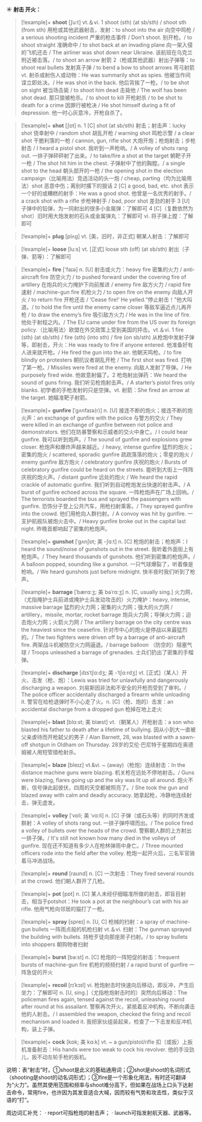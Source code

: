 ☀ <span class="category">**射击 开火：**</span>
>[!example]+ <span class="vocabulary">**shoot**</span> [ʃu:t] 
> <span class="definition">vt.＆vi. 1 shoot (sth) (at sb/sth) / shoot sth (from sth) 用枪或其他武器射击，发射：</span>to shoot into the air 向空中鸣枪 / a serious shooting incident 严重的枪击事件 / Don’t shoot. 别开枪。/ to shoot straight 准确命中 / to shot back at an invading plane 向一架入侵的飞机还击 / The airliner was shot down near Ukraine. 该航班在乌克兰附近被击落。/ to shoot an arrow 射箭 <span class="definition">2（枪或其他武器）射出子弹等：</span>to shoot real bullets 发射真子弹 / to bend a bow to shoot arrows 弯弓射箭 <span class="definition">vt. 射杀或射伤人或动物：</span>He was summarily shot as spies. 他被当作间谍立即处决。/ He was shot in the back. 他后背挨了一枪。/ to be shot on sight 被当场击毙 / to shoot him dead 击毙他 / The wolf has been shot dead. 那只狼被枪杀。/ to shoot to kill 开枪射杀 / to be shot to death for a crime 因罪行被枪决 / He shot himself during a fit of depression. 他一时心灰意冷，开枪自杀了。

>[!example]+ <span class="vocabulary">**shot**</span> [ʃɒt] 
> <span class="definition">n. 1 [C] shot (at sb/sth) 射击；射击声：</span>lucky shot 侥幸射中 / random shot 胡乱开枪 / warning shot 鸣枪示警 / a clear shot 干脆利落的一枪 / cannon, gun, rifle shot 大炮开炮；枪炮射击；步枪射击 / I heard a pistol shot. 我听到一声枪响。/ A volley of shots rang out. 一排子弹砰砰射了出来。/ to take/fire a shot at the target 朝靶子开一枪 / The shot hit him in the chest. 子弹射中了他的胸膛。/ a single shot to the head 朝头部开的一枪 / the opening shot in the election campaign（比喻用法）竞选活动的头一炮 / cheap, parting（均为比喻用法）shot 恶意中伤；离别时撂下的狠话 <span class="definition">2 [C] a good, bad, etc. shot 表示一个好的或糟糕的射手：</span>He was a good shot. 他曾是一名优秀的射手。/ a crack shot with a rifle 步枪神射手 / bad, poor shot 差劲的射手 <span class="definition">3 [U] 子弹中的铅弹，为一同射出的很多小金属弹：</span>了解即可 <span class="definition">4 [C]（复数依然为shot）旧时用大炮发射的石头或金属弹丸：</span>了解即可 <span class="definition">vi. 将子弹上膛：</span>了解即可

>[!example]+ <span class="vocabulary">**plug**</span> [plʌɡ] 
> <span class="definition">vt. [美，旧时，非正式] 朝某人射击：</span>了解即可

>[!example]+ <span class="vocabulary">**loose**</span> [lu:s] 
> <span class="definition">vt. [正式] loose sth (off) (at sb/sth) 射出（子弹、箭等）：</span>了解即可

>[!example]+ <span class="vocabulary">**fire**</span> ['faɪə] 
> <span class="definition">n. [U] 射击或火力：</span>heavy fire 密集的火力 / anti-aircraft fire 防空火力 / to pushed forward under the covering fire of artillery 在炮兵的火力掩护下向前推进 / enemy fire 敌方火力 / rapid fire 速射 / machine-gun fire 机枪火力 / to open fire on the enemy 向敌人开火 / to return fire 开枪还击 / ‘Cease fire!’ He yelled.“停止射击！”他大叫道。/ to hold the fire until the enemy came closer 等敌军逼近点儿再开枪 / to draw the enemy’s fire 吸引敌方火力 / He was in the line of fire. 他处于射程之内。/ The EU came under fire from the US over its foreign policy.（比喻用法）欧盟在外交政策上受到美国的抨击。<span class="definition">vt.＆vi. 1 fire (sth) (at sb/sth) / fire (sth) (into sth) / fire (on sb/sth) 从枪炮中发射子弹等，即射击，开火：</span>He was ready to fire if anyone entered. 他准备好有人进来就开枪。/ He fired the gun into the air. 他朝天鸣枪。/ to fire blindly on protesters 朝抗议者胡乱开枪 / The first shot was fired. 打响了第一枪。/ Missiles were fired at the enemy. 向敌人发射了导弹。/ He purposely fired wide. 他故意射偏了。<span class="definition">2 枪炮射出弹药：</span>We heard the sound of guns firing. 我们听见枪炮射击声。/ A starter’s pistol fires only blanks. 初学者的手枪发射的只是空弹。<span class="definition">vt. 射箭：</span>She fired an arrow at the target. 她瞄准靶子射箭。
           
>[!example]+ <span class="vocabulary">**gunfire**</span> [ˈgʌnfaɪə(r)]
> <span class="definition">n. [U] 接连不断的炮火；接连不断的炮火声：</span>an exchange of gunfire with the police 与警方的交火 / They were killed in an exchange of gunfire between riot police and demonstrators. 他们在防暴警察和示威者的交火中身亡。/ I could hear gunfire. 我可以听到炮声。/ The sound of gunfire and explosions grew closer. 枪炮声和爆炸声越来越近。/ heavy, intense gunfire 猛烈的炮火；密集的炮火 / scattered, sporadic gunfire 疏疏落落的炮火；零星的炮火 / enemy gunfire 敌方炮火 / celebratory gunfire 庆祝的炮火 / Bursts of celebratory gunfire could be heard on the streets. 能听到大街上一阵阵庆祝的炮火声。/ distant gunfire 远处的炮火 / We heard the rapid crackle of automatic gunfire. 我们听到自动枪炮发出快速的射击声。/ A burst of gunfire echoed across the square. 一阵枪炮声在广场上回响。/ The terrorists boarded the bus and sprayed the passengers with gunfire. 恐饰分子登上公共汽车，用枪扫射乘客。/ They sprayed gunfire into the crowd. 他们用枪向人群扫射。/ A convoy was hit by gunfire. 一支护航舰队被炮火击中。/ Heavy gunfire broke out in the capital last night. 昨晚首都响起了密集的枪炮声。
           
>[!example]+ <span class="vocabulary">**gunshot**</span> [ˈgʌnʃɒt; 美 -ʃɑ:t]
> <span class="definition">n. [C] 枪炮的射击；枪炮声：</span>I heard the sound/noise of gunshots out in the street. 我听着外面街上有枪炮声。/ They heard thousands of gunshots. 他们听到密集的枪炮声。/ A balloon popped, sounding like a gunshot. 一只气球爆裂了，听着像是枪响。/ We heard gunshots just before midnight. 快半夜时我们听到了枪声。
            
>[!example]+ <span class="vocabulary">**barrage**</span> [ˈbærɑ:ʒ; 美 bəˈrɑ:ʒ]
> <span class="definition">n. [C, usually sing.] 火力网，（尤指掩护士兵前进或掩护士兵发动攻击的）火力掩护：</span>heavy, intense, massive barrage 猛烈的火力网；密集的火力网；强大的火力网 / artillery，missile, mortar, rocket barrage 炮兵火力网；导弹火力网；迫击炮火力网；火箭火力网 / The artillery barrage on the city centre was the heaviest since the ceasefire. 针对市中心的炮火是停战以来最猛烈的。/ The two fighters were driven off by a barrage of anti-aircraft fire. 两架战斗机被防空火力网逼退。/ barrage balloon （防空的）阻塞气球 / Troops unleashed a barrage of grenades. 士兵们扔出了密集的手榴弹。

>[!example]+ <span class="vocabulary">**discharge**</span> [dɪsˈtʃɑ:dʒ; 美 -ˈtʃɑ:rdʒ]
> <span class="definition">vt. [正式]（某人）开火、击发（枪、炮）：</span>Lewis was tried for unlawfully and dangerously discharging a weapon. 刘易斯因非法和不安全的开枪而受到了审判。/ The police officer accidentally discharged a firearm while unloading it. 警官在给枪退弹时不小心走了火。<span class="definition">n. [C]（枪、炮的）击发：</span>an accidental discharge from a dropped gun 枪掉在地上走火
 
>[!example]+ <span class="vocabulary">**blast**</span> [blɑ:st; 美 blæst]
> <span class="definition">vt.（朝某人）开枪射击：</span>a son who blasted his father to death after a lifetime of bullying. 因从小到大一直被父亲虐待而开枪弑父的男子 / Alan Barnett, 28, was blasted with a sawn-off shotgun in Oldham on Thursday. 28岁的艾伦·巴尼特于星期四在奥德姆被人用短管猎枪射杀。
           
>[!example]+ <span class="vocabulary">**blaze**</span> [bleɪz]
> <span class="definition">vt.&vi. ~ (away)（枪炮）连续射击：</span>In the distance machine guns were blazing. 机关枪在远处不停地射击。/ Guns were blazing, flares going up and the sky was lit up all around. 炮火不断，信号弹此起彼伏，四周的天空都被照亮了。/ She took the gun and blazed away with calm and deadly accuracy. 她拿起枪，冷静地连续射击，弹无虚发。
               
>[!example]+ <span class="vocabulary">**volley**</span> [ˈvɒli; 美 ˈvɑ:li]
> <span class="definition">n. [C] 子弹（或石头等）的同时齐发或群射：</span>A volley of shots rang out. 一排子弹呼啸而出。/ The police fired a volley of bullets over the heads of the crowd. 警察朝人群的上方射出一排子弹。/ It's still not known how many died in the volleys of gunfire. 现在还不知道有多少人在枪林弹雨中身亡。/ Three mounted officers rode into the field after the volley. 枪炮一起开火后，三名军官骑着马冲进战场。

>[!example]+ <span class="vocabulary">**round**</span> [raʊnd] 
> <span class="definition">n. [C] 一次射击：</span>They fired several rounds at the crowd. 他们朝人群开了几枪。

>[!example]+ <span class="vocabulary">**pot**</span> [pɒt] 
> <span class="definition">n. [C] 某人未经仔细瞄准所做的射击，即盲目射击，相当于potshot：</span>He took a pot at the neighbour’s cat with his air rifle. 他用气枪向邻居的猫打了一枪。

>[!example]+ <span class="vocabulary">**spray**</span> [spreɪ] 
> <span class="definition">n. [U, C] 枪械的扫射：</span>a spray of machine-gun bullets 一阵雨点般的机枪扫射 <span class="definition">vt.＆vi. 扫射：</span>The gunman sprayed the building with bullets. 持枪歹徒向那座房子扫射。/ to spray bullets into shoppers 朝购物者扫射

>[!example]+ <span class="vocabulary">**burst**</span> [bə:st] 
> <span class="definition">n. [C] 枪炮的一阵短促的射击：</span>frequent bursts of machine-gun fire 机枪的频频扫射 / a rapid burst of gunfire 一阵急促的开火
           
>[!example]+ <span class="vocabulary">**recoil**</span> [rɪˈkɔɪl]
> <span class="definition">vi. 枪炮射击时快速向后移动，即反冲，产生后坐力：</span>了解即可 <span class="definition">n. [U, sing.]（尤指枪炮射击时的）突然向后移动：</span>The policeman fires again, tensed against the recoil, unleashing round after round at his assailant. 警察再次开火，紧抵着反冲机构，不断向袭击他的人射击。/ I assembled the weapon, checked the firing and recoil mechanism and loaded it. 我把家伙组装起来，检查了一下击发和反冲机构，装上子弹。
           
>[!example]+ <span class="vocabulary">**cock**</span> [kɒk; 美 kɑ:k]
> <span class="definition">vt. ~ a gun/pistol/rifle 扣（或扳）上扳机准备射击：</span>His hands were too weak to cock his revolver. 他的手没劲儿，扳不动左轮手枪的扳机。
    
说明：表“射击”时，①shoot是此义的基础通用词；②shot是shoot的名词形式（shooting是shoot的动名词形式）；③fire是一个形象化用法，有时还可翻译为“火力”。虽然其使用范围和频率与shoot难分高下，但如果在战场上口头下达射击命令，常用fire，也许因为其发音适合大喊，因而较有气势和攻击性，类似于汉语的“打”。

周边词汇补充：
· report可指枪炮的射击声；
· launch可指发射航天器、武器等。